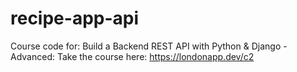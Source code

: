 # recipe-app-api
Course code for: Build a Backend REST API with Python &amp; Django - Advanced: Take the course here: https://londonapp.dev/c2


